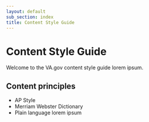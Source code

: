 ```yaml
---
layout: default
sub_section: index
title: Content Style Guide
---
```


# Content Style Guide

<div class="va-introtext" markdown="1">
Welcome to the VA.gov content style guide lorem ipsum.
</div>

## Content principles

* AP Style
* Merriam Webster Dictionary
* Plain language lorem ipsum
